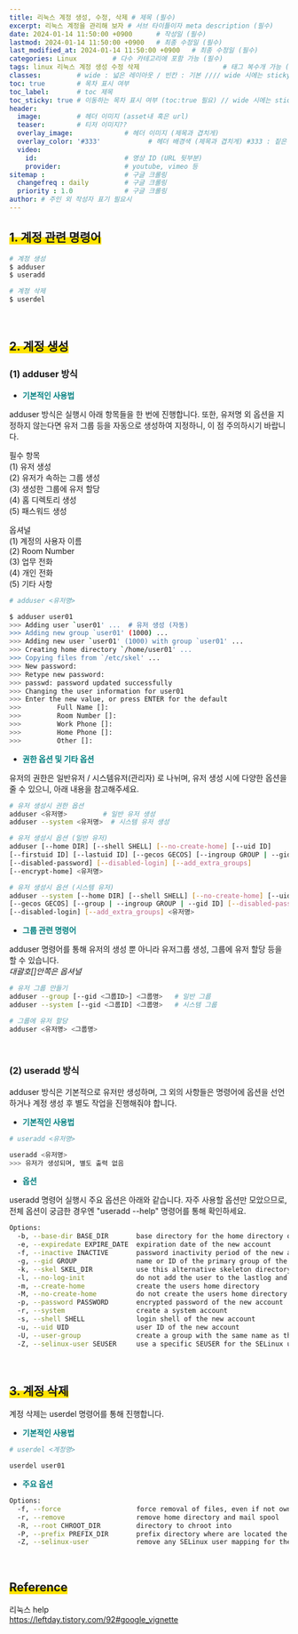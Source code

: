 ```yaml
---
title: 리눅스 계정 생성, 수정, 삭제 # 제목 (필수)
excerpt: 리눅스 계정을 관리해 보자 # 서브 타이틀이자 meta description (필수)
date: 2024-01-14 11:50:00 +0900      # 작성일 (필수)
lastmod: 2024-01-14 11:50:00 +0900   # 최종 수정일 (필수)
last_modified_at: 2024-01-14 11:50:00 +0900   # 최종 수정일 (필수)
categories: Linux         # 다수 카테고리에 포함 가능 (필수)
tags: linux 리눅스 계정 생성 수정 삭제                     # 태그 복수개 가능 (필수)
classes:         # wide : 넓은 레이아웃 / 빈칸 : 기본 //// wide 시에는 sticky toc 불가
toc: true        # 목차 표시 여부
toc_label:       # toc 제목
toc_sticky: true # 이동하는 목차 표시 여부 (toc:true 필요) // wide 시에는 sticky toc 불가
header: 
  image:         # 헤더 이미지 (asset내 혹은 url)
  teaser:        # 티저 이미지??
  overlay_image:             # 헤더 이미지 (제목과 겹치게)
  overlay_color: '#333'            # 헤더 배경색 (제목과 겹치게) #333 : 짙은 회색 (필수)
  video:
    id:                      # 영상 ID (URL 뒷부분)
    provider:                # youtube, vimeo 등
sitemap :                    # 구글 크롤링
  changefreq : daily         # 구글 크롤링
  priority : 1.0             # 구글 크롤링
author: # 주인 외 작성자 표기 필요시
---
```

<!--postNo: 20240114_002-->


## <span style='background:linear-gradient(to top, #FFE400 50%, transparent 50%)'>1. 계정 관련 명령어</span>  

```bash
# 계정 생성
$ adduser
$ useradd

# 계정 삭제
$ userdel
```

<br>  

## <span style='background:linear-gradient(to top, #FFE400 50%, transparent 50%)'>2. 계정 생성</span>

### (1) adduser 방식  

- <b><font color="008080">기본적인 사용법</font></b>  

adduser 방식은 실행시 아래 항목들을 한 번에 진행합니다. 또한, 유저명 외 옵션을 지정하지 않는다면 유저 그룹 등을 자동으로 생성하여 지정하니, 이 점 주의하시기 바랍니다.  

필수 항목    
(1) 유저 생성  
(2) 유저가 속하는 그룹 생성  
(3) 생성한 그룹에 유저 할당  
(4) 홈 디렉토리 생성  
(5) 패스워드 생성  

옵셔널  
(1) 계정의 사용자 이름  
(2) Room Number  
(3) 업무 전화  
(4) 개인 전화  
(5) 기타 사항  

```bash
# adduser <유저명>

$ adduser user01
>>> Adding user `user01' ...  # 유저 생성 (자동)
>>> Adding new group `user01' (1000) ...
>>> Adding new user `user01' (1000) with group `user01' ...
>>> Creating home directory `/home/user01' ...
>>> Copying files from `/etc/skel' ...
>>> New password: 
>>> Retype new password: 
>>> passwd: password updated successfully
>>> Changing the user information for user01
>>> Enter the new value, or press ENTER for the default
>>>         Full Name []: 
>>>         Room Number []: 
>>>         Work Phone []: 
>>>         Home Phone []: 
>>>         Other []:
```


- <b><font color="008080">권한 옵션 및 기타 옵션</font></b>  

유저의 권한은 일반유저 / 시스템유저(관리자) 로 나뉘며, 유저 생성 시에 다양한 옵션을 줄 수 있으니, 아래 내용을 참고해주세요.  

```bash
# 유저 생성시 권한 옵션
adduser <유저명>         # 일반 유저 생성
adduser --system <유저명>  # 시스템 유저 생성

# 유저 생성시 옵션 (일반 유저)
adduser [--home DIR] [--shell SHELL] [--no-create-home] [--uid ID]
[--firstuid ID] [--lastuid ID] [--gecos GECOS] [--ingroup GROUP | --gid ID]
[--disabled-password] [--disabled-login] [--add_extra_groups]
[--encrypt-home] <유저명>

# 유저 생성시 옵션 (시스템 유저)
adduser --system [--home DIR] [--shell SHELL] [--no-create-home] [--uid ID]
[--gecos GECOS] [--group | --ingroup GROUP | --gid ID] [--disabled-password]
[--disabled-login] [--add_extra_groups] <유저명>
```


- <b><font color="008080">그룹 관련 명령어</font></b>  

adduser 명령어를 통해 유저의 생성 뿐 아니라 유저그룹 생성, 그룹에 유저 할당 등을 할 수 있습니다.  
<i>대괄호[]안쪽은 옵셔널</i>

```bash
# 유저 그룹 만들기
adduser --group [--gid <그룹ID>] <그룹명>   # 일반 그룹
adduser --system [--gid <그룹ID] <그룹명>   # 시스템 그룹

# 그룹에 유저 할당
adduser <유저명> <그룹명>
```

<br>

### (2) useradd 방식  

adduser 방식은 기본적으로 유저만 생성하며, 그 외의 사항들은 명령어에 옵션을 선언하거나 계정 생성 후 별도 작업을 진행해줘야 합니다.  

- <b><font color="008080">기본적인 사용법</font></b>

```bash
# useradd <유저명>

useradd <유저명>
>>> 유저가 생성되며, 별도 출력 없음
```

- <b><font color="008080">옵션</font></b>  

useradd 명령어 실행시 주요 옵션은 아래와 같습니다. 자주 사용할 옵션만 모았으므로, 전체 옵션이 궁금한 경우엔 "useradd --help" 명령어를 통해 확인하세요.  

```bash
Options:
  -b, --base-dir BASE_DIR       base directory for the home directory of the new account
  -e, --expiredate EXPIRE_DATE  expiration date of the new account
  -f, --inactive INACTIVE       password inactivity period of the new account
  -g, --gid GROUP               name or ID of the primary group of the new account
  -k, --skel SKEL_DIR           use this alternative skeleton directory
  -l, --no-log-init             do not add the user to the lastlog and faillog databases
  -m, --create-home             create the users home directory
  -M, --no-create-home          do not create the users home directory
  -p, --password PASSWORD       encrypted password of the new account
  -r, --system                  create a system account
  -s, --shell SHELL             login shell of the new account
  -u, --uid UID                 user ID of the new account
  -U, --user-group              create a group with the same name as the user
  -Z, --selinux-user SEUSER     use a specific SEUSER for the SELinux user mapping
```

<br>  

## <span style='background:linear-gradient(to top, #FFE400 50%, transparent 50%)'>3. 계정 삭제</span>  

계정 삭제는 userdel 명령어를 통해 진행합니다.  

- <b><font color="008080">기본적인 사용법</font></b>  

```bash
# userdel <계정명>

userdel user01
```

- <b><font color="008080">주요 옵션</font></b>  

```bash
Options:
  -f, --force                   force removal of files, even if not owned by user
  -r, --remove                  remove home directory and mail spool
  -R, --root CHROOT_DIR         directory to chroot into
  -P, --prefix PREFIX_DIR       prefix directory where are located the /etc/* files
  -Z, --selinux-user            remove any SELinux user mapping for the user
```

<br>  

## <span style='background:linear-gradient(to top, #FFE400 50%, transparent 50%)'> Reference</span>  

리눅스 help  
https://leftday.tistory.com/92#google_vignette  